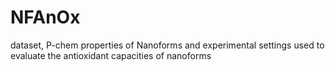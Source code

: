 # NFAnOx
dataset, P-chem properties of Nanoforms and experimental settings used to evaluate the antioxidant  capacities of nanoforms
